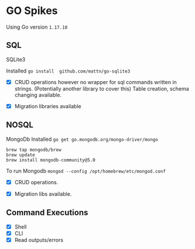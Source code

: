# GO Spikes
Using Go version `1.17.10`

## SQL
SQLite3

Installed
`go install  github.com/mattn/go-sqlite3`

- [x] CRUD operations however no wrapper for sql commands written in strings. (Potentially another library to cover this)
Table creation, schema changing available.

- [x] Migration libraries available

## NOSQL
MongoDb
Installed
`go get go.mongodb.org/mongo-driver/mongo`

```
brew tap mongodb/brew
brew update
brew install mongodb-community@5.0
```
To run Mongodb 
`mongod --config /opt/homebrew/etc/mongod.conf`

- [x] CRUD operations.

- [x] Migration libs available.

## Command Executions
- [x] Shell
- [x] CLI
- [x] Read outputs/errors